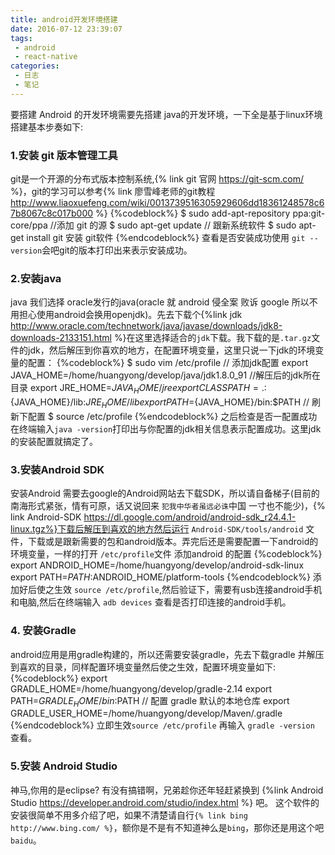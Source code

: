 ```yaml
---
title: android开发环境搭建
date: 2016-07-12 23:39:07
tags:
 - android
 - react-native
categories:
 - 日志
 - 笔记
---
```

要搭建 Android 的开发环境需要先搭建 java的开发环境，一下全是基于linux环境搭建基本步奏如下:
### 1.安装 git 版本管理工具
git是一个开源的分布式版本控制系统,{% link git 官网 https://git-scm.com/ %}，git的学习可以参考{% link 廖雪峰老师的git教程 http://www.liaoxuefeng.com/wiki/0013739516305929606dd18361248578c67b8067c8c017b000 %}
{%codeblock%}
$ sudo add-apt-repository ppa:git-core/ppa //添加 git 的源
$ sudo apt-get update // 跟新系统软件
$ sudo apt-get install git 安装 git软件
{%endcodeblock%}
查看是否安装成功使用 `git --version`会吧git的版本打印出来表示安装成功。

### 2.安装java
java 我们选择 oracle发行的java(oracle 就 android 侵全案 败诉 google 所以不用担心使用android会换用openjdk)。先去下载个{%link jdk http://www.oracle.com/technetwork/java/javase/downloads/jdk8-downloads-2133151.html %}在这里选择适合的`jdk`下载。我下载的是`.tar.gz`文件的jdk，然后解压到你喜欢的地方，在配置环境变量，这里只说一下jdk的环境变量的配置：
{%codeblock%}
$ sudo vim /etc/profile
// 添加jdk配置
export JAVA_HOME=/home/huangyong/develop/java/jdk1.8.0_91 //解压后的jdk所在目录
export JRE_HOME=${JAVA_HOME}/jre  
export CLASSPATH=.:${JAVA_HOME}/lib:${JRE_HOME}/lib  
export PATH=${JAVA_HOME}/bin:$PATH
// 刷新下配置
$ source /etc/profile
{%endcodeblock%}
之后检查是否一配置成功 在终端输入`java -version`打印出与你配置的jdk相关信息表示配置成功。这里jdk的安装配置就搞定了。

### 3.安装Android SDK
安装Android 需要去google的Android网站去下载SDK，所以请自备梯子(目前的南海形式紧张，情有可原，话又说回来 `犯我中华者虽远必诛`中国 一寸也不能少)，{% link Android-SDK https://dl.google.com/android/android-sdk_r24.4.1-linux.tgz%}下载后解压到喜欢的地方然后运行 `Android-SDK/tools/android` 文件，下载或是跟新需要的包和android版本。弄完后还是需要配置一下android的环境变量，一样的打开 `/etc/profile`文件 添加android 的配置
{%codeblock%}
export ANDROID_HOME=/home/huangyong/develop/android-sdk-linux
export PATH=$PATH:$ANDROID_HOME/platform-tools
{%endcodeblock%}
添加好后使之生效 `source /etc/profile`,然后验证下，需要有usb连接android手机和电脑,然后在终端输入 `adb devices` 查看是否打印连接的android手机。

### 4. 安装Gradle
android应用是用gradle构建的，所以还需要安装gradle，先去下载gradle 并解压到喜欢的目录，同样配置环境变量然后使之生效，配置环境变量如下:
{%codeblock%}
export GRADLE_HOME=/home/huangyong/develop/gradle-2.14
export PATH=$GRADLE_HOME/bin:$PATH
// 配置 gradle 默认的本地仓库
export GRADLE_USER_HOME=/home/huangyong/develop/Maven/.gradle
{%endcodeblock%}
立即生效`source /etc/profile` 再输入 `gradle -version` 查看。
### 5.安装 Android Studio
神马,你用的是eclipse? 有没有搞错啊，兄弟趁你还年轻赶紧换到 {%link Android Studio https://developer.android.com/studio/index.html %} 吧。
这个软件的安装很简单不用多介绍了吧，如果不清楚请自行`{% link bing  http://www.bing.com/ %}`，额你是不是有不知道神么是`bing`，那你还是用这个吧`baidu`。

